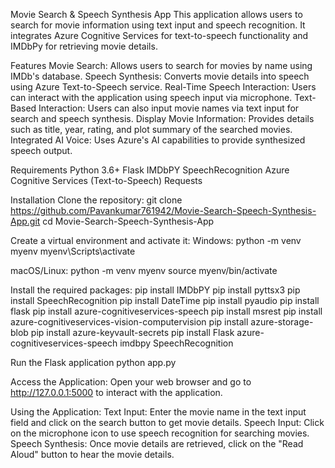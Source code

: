 Movie Search & Speech Synthesis App
This application allows users to search for movie information using text input and speech recognition. It integrates Azure Cognitive Services for text-to-speech functionality and IMDbPy for retrieving movie details.

Features
Movie Search: Allows users to search for movies by name using IMDb's database.
Speech Synthesis: Converts movie details into speech using Azure Text-to-Speech service.
Real-Time Speech Interaction: Users can interact with the application using speech input via microphone.
Text-Based Interaction: Users can also input movie names via text input for search and speech synthesis.
Display Movie Information: Provides details such as title, year, rating, and plot summary of the searched movies.
Integrated AI Voice: Uses Azure's AI capabilities to provide synthesized speech output.

Requirements
Python 3.6+
Flask
IMDbPY
SpeechRecognition
Azure Cognitive Services (Text-to-Speech)
Requests

Installation
Clone the repository:
git clone https://github.com/Pavankumar761942/Movie-Search-Speech-Synthesis-App.git
cd Movie-Search-Speech-Synthesis-App

Create a virtual environment and activate it:
Windows:
python -m venv myenv
myenv\Scripts\activate

macOS/Linux:
python -m venv myenv
source myenv/bin/activate

Install the required packages:
pip install IMDbPY
pip install pyttsx3
pip install SpeechRecognition
pip install DateTime
pip install pyaudio
pip install flask
pip install azure-cognitiveservices-speech
pip install msrest
pip install azure-cognitiveservices-vision-computervision
pip install azure-storage-blob
pip install azure-keyvault-secrets
pip install Flask azure-cognitiveservices-speech imdbpy SpeechRecognition

Run the Flask application 
python app.py

Access the Application:
Open your web browser and go to http://127.0.0.1:5000 to interact with the application.

Using the Application:
Text Input: Enter the movie name in the text input field and click on the search button to get movie details.
Speech Input: Click on the microphone icon to use speech recognition for searching movies.
Speech Synthesis: Once movie details are retrieved, click on the "Read Aloud" button to hear the movie details.



